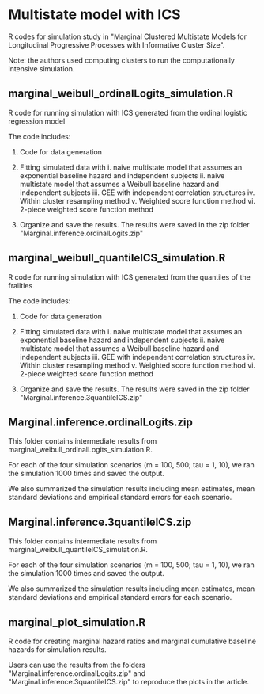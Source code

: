 # Multistate model with ICS 

R codes for simulation study in "Marginal Clustered Multistate Models for Longitudinal Progressive Processes with Informative Cluster Size".

Note: the authors used computing clusters to run the computationally intensive simulation. 



## marginal_weibull_ordinalLogits_simulation.R

R code for running simulation with ICS generated from the ordinal logistic regression model

The code includes: 

1. Code for data generation

2. Fitting simulated data with
   i. naive multistate model that assumes an exponential baseline hazard and independent subjects 
   ii. naive multistate model that assumes a Weibull baseline hazard and independent subjects 
   iii. GEE with independent correlation structures
   iv. Within cluster resampling method
   v. Weighted score function method
   vi. 2-piece weighted score function method

3. Organize and save the results. The results were saved in the zip folder "Marginal.inference.ordinalLogits.zip"



## marginal_weibull_quantileICS_simulation.R

R code for running simulation with ICS generated from the quantiles of the frailties

The code includes: 

1. Code for data generation

2. Fitting simulated data with
   i. naive multistate model that assumes an exponential baseline hazard and independent subjects 
   ii. naive multistate model that assumes a Weibull baseline hazard and independent subjects 
   iii. GEE with independent correlation structures
   iv. Within cluster resampling method
   v. Weighted score function method
   vi. 2-piece weighted score function method

3. Organize and save the results. The results were saved in the zip folder "Marginal.inference.3quantileICS.zip"



##  Marginal.inference.ordinalLogits.zip

This folder contains intermediate results from marginal_weibull_ordinalLogits_simulation.R. 

For each of the four simulation scenarios (m = 100, 500; tau = 1, 10), we ran the simulation 1000 times and saved the output.

We also summarized the simulation results including mean estimates, mean standard deviations and empirical standard errors for each scenario. 



##  Marginal.inference.3quantileICS.zip

This folder contains intermediate results from marginal_weibull_quantileICS_simulation.R. 

For each of the four simulation scenarios (m = 100, 500; tau = 1, 10), we ran the simulation 1000 times and saved the output.

We also summarized the simulation results including mean estimates, mean standard deviations and empirical standard errors for each scenario. 



## marginal_plot_simulation.R

R code for creating marginal hazard ratios and marginal cumulative baseline hazards for simulation results. 

Users can use the results from the folders "Marginal.inference.ordinalLogits.zip" and "Marginal.inference.3quantileICS.zip" to reproduce the plots in the article. 




